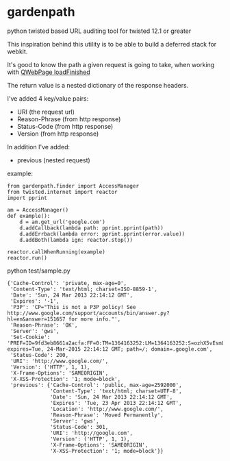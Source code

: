 gardenpath
==========

python twisted based URL auditing tool for twisted 12.1 or greater

This inspiration behind this utility is to be able to build a deferred stack for webkit.

It's good to know the path a given request is going to take, when working with [QWebPage loadFinished](http://qt-project.org/doc/qt-4.8/qwebpage.html#loadFinished)

The return value is a nested dictionary of the response headers.

I've added 4 key/value pairs:
* URI (the request url)
* Reason-Phrase (from http response)
* Status-Code (from http response)
* Version (from http response)

In addition I've added:
* previous (nested request)

example:

    from gardenpath.finder import AccessManager
    from twisted.internet import reactor
    import pprint
    
    am = AccessManager()
    def example():
        d = am.get_url('google.com')
        d.addCallback(lambda path: pprint.pprint(path))
        d.addErrback(lambda error: pprint.pprint(error.value))
        d.addBoth(lambda ign: reactor.stop())
       
    reactor.callWhenRunning(example)
    reactor.run()

python test/sample.py

    {'Cache-Control': 'private, max-age=0',
     'Content-Type': 'text/html; charset=ISO-8859-1',
     'Date': 'Sun, 24 Mar 2013 22:14:12 GMT',
     'Expires': '-1',
     'P3P': 'CP="This is not a P3P policy! See http://www.google.com/support/accounts/bin/answer.py?hl=en&answer=151657 for more info."',
     'Reason-Phrase': 'OK',
     'Server': 'gws',
     'Set-Cookie': 'PREF=ID=9fd3eb8661a2acfa:FF=0:TM=1364163252:LM=1364163252:S=ozhX5vEsmL9q3OjY; expires=Tue, 24-Mar-2015 22:14:12 GMT; path=/; domain=.google.com',
     'Status-Code': 200,
     'URI': 'http://www.google.com/',
     'Version': ('HTTP', 1, 1),
     'X-Frame-Options': 'SAMEORIGIN',
     'X-XSS-Protection': '1; mode=block',
     'previous': {'Cache-Control': 'public, max-age=2592000',
                  'Content-Type': 'text/html; charset=UTF-8',
                  'Date': 'Sun, 24 Mar 2013 22:14:12 GMT',
                  'Expires': 'Tue, 23 Apr 2013 22:14:12 GMT',
                  'Location': 'http://www.google.com/',
                  'Reason-Phrase': 'Moved Permanently',
                  'Server': 'gws',
                  'Status-Code': 301,
                  'URI': 'http://google.com',
                  'Version': ('HTTP', 1, 1),
                  'X-Frame-Options': 'SAMEORIGIN',
                  'X-XSS-Protection': '1; mode=block'}}



